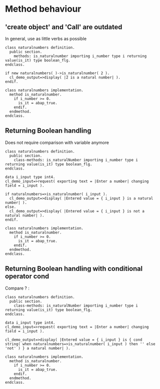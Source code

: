 # Method behaviour

## 'create object' and 'Call' are outdated
In general, use as little verbs as possible
``` abap
class naturalnumbers definition.
  public section.
    methods: is_naturalnumber importing i_number type i returning value(is_it) type boolean_flg.
endclass.

if new naturalnumbers( )->is_naturalnumber( 2 ).
  cl_demo_output=>display( |2 is a natural number| ).
endif.

class naturalnumbers implementation.
  method is_naturalnumber.
    if i_number >= 0.
      is_it = abap_true.
    endif.
  endmethod.
endclass.
```

## Returning Boolean handling
Does not require comparison with variable anymore

``` ABAP
class naturalnumbers definition.
  public section.
    class-methods: is_naturalNumber importing i_number type i returning value(is_it) type boolean_flg.
endclass.

data i_input type int4.
cl_demo_input=>request( exporting text = |Enter a number| changing field = i_input ).

if naturalnumbers=>is_naturalnumber( i_input ).
  cl_demo_output=>display( |Entered value = { i_input } is a natural number| ).
else.
  cl_demo_output=>display( |Entered value = { i_input } is not a natural number| ).
endif.

class naturalnumbers implementation.
  method is_naturalnumber.
    if i_number >= 0.
      is_it = abap_true.
    endif.
  endmethod.
endclass.
```

## Returning Boolean handling with conditional operator cond
Compare ? : 

``` ABAP
class naturalnumbers definition.
  public section.
    class-methods: is_naturalNumber importing i_number type i returning value(is_it) type boolean_flg.
endclass.

data i_input type int4.
cl_demo_input=>request( exporting text = |Enter a number| changing field = i_input ).

cl_demo_output=>display( |Entered value = { i_input } is { cond string( when naturalnumbers=>is_naturalnumber( i_input ) then '' else 'not' ) } a natural number| ).

class naturalnumbers implementation.
  method is_naturalnumber.
    if i_number >= 0.
      is_it = abap_true.
    endif.
  endmethod.
endclass.
```
